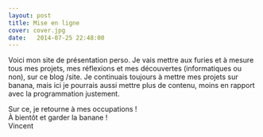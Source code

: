 ```yaml
---
layout: post
title: Mise en ligne
cover: cover.jpg
date:   2014-07-25 22:48:00
---
```


<p>
Voici mon site de présentation perso. Je vais mettre aux furies et à mesure tous mes projets, mes réflexions et mes découvertes (informatiques ou non), sur ce blog /site. Je continuais toujours à mettre mes projets sur banana, mais ici je pourrais aussi mettre plus de contenu, moins en rapport avec la programmation justement. 
</p>
<p>
Sur ce, je retourne à mes occupations !<br/>
À bientôt et garder la banane !<br/>
Vincent
</p>
